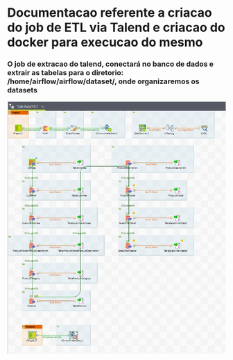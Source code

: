 # Documentacao referente a criacao do job de ETL via Talend e criacao do docker para execucao do mesmo

### O job de extracao do talend, conectará no banco de dados e extrair as tabelas para o diretorio: /home/airflow/airflow/dataset/, onde organizaremos os datasets

![etl](etl_talend.jpg)